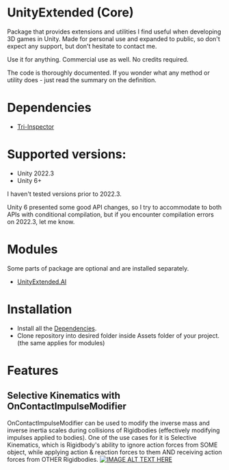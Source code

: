 # UnityExtended (Core)
Package that provides extensions and utilities I find useful when developing 3D games in Unity.
Made for personal use and expanded to public, so don't expect any support, but don't hesitate to contact me.

Use it for anything. Commercial use as well. No credits required.

The code is thoroughly documented. If you wonder what any method or utility does - just read the summary on the definition.

# Dependencies
- [Tri-Inspector](https://github.com/codewriter-packages/Tri-Inspector)

# Supported versions:
- Unity 2022.3
- Unity 6+

I haven't tested versions prior to 2022.3.

Unity 6 presented some good API changes, so I try to accommodate to both APIs with conditional compilation, but if you encounter compilation errors on 2022.3, let me know.

# Modules
Some parts of package are optional and are installed separately.
- [UnityExtended.AI](https://github.com/ArtemPindrus/UnityExtended.AI/tree/main)

# Installation
- Install all the [Dependencies](#dependencies).
- Clone repository into desired folder inside Assets folder of your project. (the same applies for modules)

# Features
## Selective Kinematics with OnContactImpulseModifier
OnContactImpulseModifier can be used to modify the inverse mass and inverse inertia scales during collisions of Rigidbodies (effectively modifying impulses applied to bodies).
One of the use cases for it is Selective Kinematics, which is Rigidbody's ability to ignore action forces from SOME object, while applying action & reaction forces to them AND receiving action forces from OTHER Rigidbodies.
[![IMAGE ALT TEXT HERE](https://img.youtube.com/vi/UmZfIb84_9U/0.jpg)](https://www.youtube.com/watch?v=UmZfIb84_9U)
